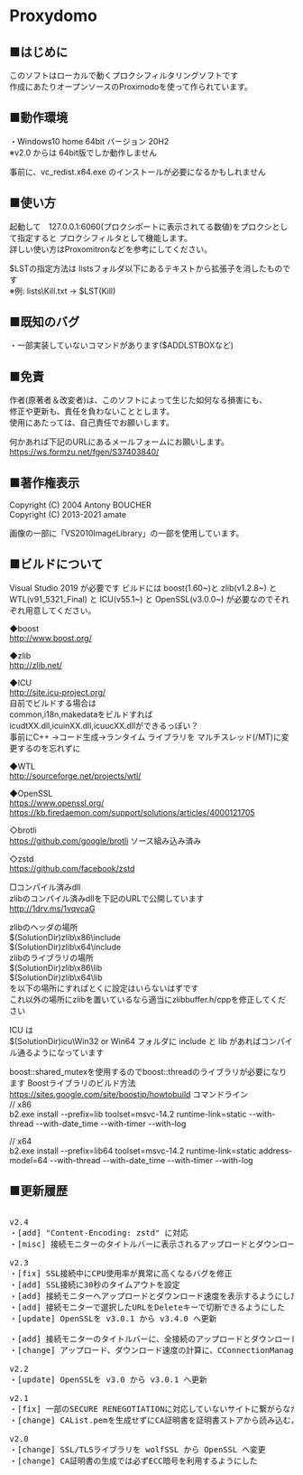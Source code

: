 # Proxydomo　　　　　　　　　　　　
 
## ■はじめに
このソフトはローカルで動くプロクシフィルタリングソフトです  
作成にあたりオープンソースのProximodoを使って作られています。  

## ■動作環境
・Windows10 home 64bit バージョン 20H2  
※v2.0 からは 64bit版でしか動作しません

事前に、vc_redist.x64.exe のインストールが必要になるかもしれません

## ■使い方
起動して　127.0.0.1:6060(プロクシポートに表示されてる数値)をプロクシとして指定すると
プロクシフィルタとして機能します。  
詳しい使い方はProxomitronなどを参考にしてください。  

$LSTの指定方法は listsフォルダ以下にあるテキストから拡張子を消したものです  
※例: lists\Kill.txt -> $LST(Kill)

## ■既知のバグ
・一部実装していないコマンドがあります($ADDLSTBOXなど)

## ■免責
作者(原著者＆改変者)は、このソフトによって生じた如何なる損害にも、  
修正や更新も、責任を負わないこととします。  
使用にあたっては、自己責任でお願いします。  
 
何かあれば下記のURLにあるメールフォームにお願いします。  
https://ws.formzu.net/fgen/S37403840/
 
## ■著作権表示
Copyright (C) 2004 Antony BOUCHER  
Copyright (C) 2013-2021 amate
 
画像の一部に「VS2010ImageLibrary」の一部を使用しています。
 
## ■ビルドについて
Visual Studio 2019 が必要です
ビルドには boost(1.60~)と zlib(v1.2.8~) と WTL(v91_5321_Final) と ICU(v55.1~) と OpenSSL(v3.0.0~) が必要なのでそれぞれ用意してください。

◆boost  
http://www.boost.org/

◆zlib  
http://zlib.net/

◆ICU  
http://site.icu-project.org/  
自前でビルドする場合は  
common,i18n,makedataをビルドすれば  
icudtXX.dll,icuinXX.dll,icuucXX.dllができるっぽい？  
事前にC++ ->コード生成->ランタイム ライブラリを マルチスレッド(/MT)に変更するのを忘れずに

◆WTL  
http://sourceforge.net/projects/wtl/

◆OpenSSL  
https://www.openssl.org/  
https://kb.firedaemon.com/support/solutions/articles/4000121705

◇brotli  
https://github.com/google/brotli
ソース組み込み済み

◇zstd  
https://github.com/facebook/zstd

□コンパイル済みdll  
zlibのコンパイル済みdllを下記のURLで公開しています  
http://1drv.ms/1vqvcaG


zlibのヘッダの場所  
\$(SolutionDir)zlib\x86\include  
\$(SolutionDir)zlib\x64\include  
zlibのライブラリの場所  
\$(SolutionDir)zlib\x86\lib  
\$(SolutionDir)zlib\x64\lib  
を以下の場所にすればとくに設定はいらないはずです  
これ以外の場所にzlibを置いているなら適当にzlibbuffer.h/cppを修正してください  

ICU は  
$(SolutionDir)icu\Win32 or Win64 フォルダに include と lib があればコンパイル通るようになっています

boost::shared_mutexを使用するのでboost::threadのライブラリが必要になります
 Boostライブラリのビルド方法  
 https://sites.google.com/site/boostjp/howtobuild
コマンドライン  
// x86  
b2.exe install --prefix=lib toolset=msvc-14.2 runtime-link=static --with-thread --with-date_time --with-timer --with-log  

// x64  
b2.exe install  --prefix=lib64 toolset=msvc-14.2 runtime-link=static address-model=64 --with-thread --with-date_time --with-timer --with-log

## ■更新履歴

<pre>

v2.4
・[add] "Content-Encoding: zstd" に対応
・[misc] 接続モニターのタイトルバーに表示されるアップロードとダウンロード速度のテキストにパッティングを追加

v2.3
・[fix] SSL接続中にCPU使用率が異常に高くなるバグを修正
・[add] SSL接続に30秒のタイムアウトを設定
・[add] 接続モニターへアップロードとダウンロード速度を表示するようにした
・[add] 接続モニターで選択したURLをDeleteキーで切断できるようにした
・[update] OpenSSLを v3.0.1 から v3.4.0 へ更新

・[add] 接続モニターのタイトルバーに、全接続のアップロードとダウンロード速度の合計を表示するようにした
・[change] アップロード、ダウンロード速度の計算に、CConnectionManagerが持っている s_connectionDataList を利用しないようにした(UpdateNotifyを利用する方法に変更)

v2.2
・[update] OpenSSLを v3.0 から v3.0.1 へ更新

v2.1
・[fix] 一部のSECURE RENEGOTIATIONに対応していないサイトに繋がらなかったのを修正
・[change] CAList.pemを生成せずにCA証明書を証明書ストアから読み込むように変更

v2.0
・[change] SSL/TLSライブラリを wolfSSL から OpenSSL へ変更
・[change] CA証明書の生成では必ずECC暗号を利用するようにした

</pre>


